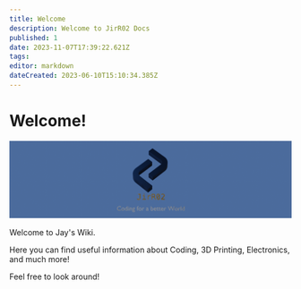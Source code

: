 ```yaml
---
title: Welcome
description: Welcome to JirR02 Docs
published: 1
date: 2023-11-07T17:39:22.621Z
tags:
editor: markdown
dateCreated: 2023-06-10T15:10:34.385Z
---
```


# Welcome!

![Logo](./assets/banner.png)

Welcome to Jay's Wiki.

Here you can find useful information about Coding, 3D Printing, Electronics, and much more!

Feel free to look around!
